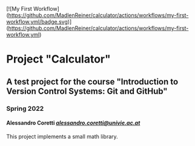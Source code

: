 [![My First Workflow]
(https://github.com/MadlenReiner/calculator/actions/workflows/my-first-workflow.yml/badge.svg)]
(https://github.com/MadlenReiner/calculator/actions/workflows/my-first-workflow.yml)

# Project "Calculator"

## A test project for the course "Introduction to Version Control Systems: Git and GitHub"

### Spring 2022

#### Alessandro Coretti *<alessandro.coretti@univie.ac.at>*

This project implements a small math library.
